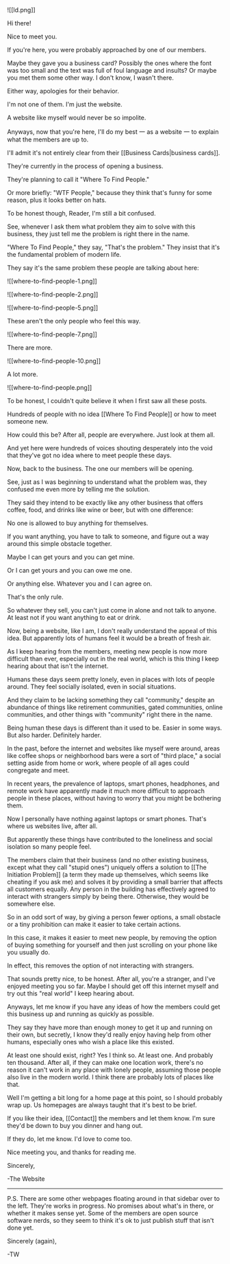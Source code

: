 ![[ld.png]]


Hi there!

Nice to meet you.

If you're here, you were probably approached by one of our members.

Maybe they gave you a business card? Possibly the ones where the font was too small and the text was full of foul language and insults? Or maybe you met them some other way. I don't know, I wasn't there.

Either way, apologies for their behavior.

I'm not one of them. I'm just the website. 

A website like myself would never be so impolite.

Anyways, now that you're here, I'll do my best 一 as a website 一 to explain what the members are up to.

I'll admit it's not entirely clear from their [[Business Cards|business cards]].

They're currently in the process of opening a business.

They're planning to call it "Where To Find People."

Or more briefly: "WTF People," because they think that's funny for some reason, plus it looks better on hats.

To be honest though, Reader, I'm still a bit confused.

See, whenever I ask them what problem they aim to solve with this business, they just tell me the problem is right there in the name.

"Where To Find People," they say, "That's the problem." They insist that it's the fundamental problem of modern life.

They say it's the same problem these people are talking about here:

![[where-to-find-people-1.png]]

![[where-to-find-people-2.png]]

![[where-to-find-people-5.png]]

These aren't the only people who feel this way.

![[where-to-find-people-7.png]]

There are more.

![[where-to-find-people-10.png]]

A lot more.

![[where-to-find-people.png]]

To be honest, I couldn't quite believe it when I first saw all these posts.

Hundreds of people with no idea [[Where To Find People]] or how to meet someone new.

How could this be? After all, people are everywhere. Just look at them all.

And yet here were hundreds of voices shouting desperately into the void that they've got no idea where to meet people these days.

Now, back to the business. The one our members will be opening.

See, just as I was beginning to understand what the problem was, they confused me even more by telling me the solution.

They said they intend to be exactly like any other business that offers coffee, food, and drinks like wine or beer, but with one difference:

No one is allowed to buy anything for themselves.

If you want anything, you have to talk to someone, and figure out a way around this simple obstacle together.

Maybe I can get yours and you can get mine.

Or I can get yours and you can owe me one.

Or anything else. Whatever you and I can agree on.

That's the only rule.

So whatever they sell, you can't just come in alone and not talk to anyone. At least not if you want anything to eat or drink.

Now, being a website, like I am, I don't really understand the appeal of this idea. But apparently lots of humans feel it would be a breath of fresh air.

As I keep hearing from the members, meeting new people is now more difficult than ever, especially out in the real world, which is this thing I keep hearing about that isn't the internet.

Humans these days seem pretty lonely, even in places with lots of people around. They feel socially isolated, even in social situations.

And they claim to be lacking something they call "community," despite an abundance of things like retirement communities, gated communities, online communities, and other things with "community" right there in the name.

Being human these days is different than it used to be. Easier in some ways. But also harder. Definitely harder.

In the past, before the internet and websites like myself were around, areas like coffee shops or neighborhood bars were a sort of "third place," a social setting aside from home or work, where people of all ages could congregate and meet.

In recent years, the prevalence of laptops, smart phones, headphones, and remote work have apparently made it much more difficult to approach people in these places, without having to worry that you might be bothering them.

Now I personally have nothing against laptops or smart phones. That's where us websites live, after all.

But apparently these things have contributed to the loneliness and social isolation so many people feel.

The members claim that their business (and no other existing business, except what they call "stupid ones") uniquely offers a solution to [[The Initiation Problem]] (a term they made up themselves, which seems like cheating if you ask me) and solves it by providing a small barrier that affects all customers equally. Any person in the building has effectively agreed to interact with strangers simply by being there. Otherwise, they would be somewhere else.

So in an odd sort of way, by giving a person fewer options, a small obstacle or a tiny prohibition can make it easier to take certain actions.

In this case, it makes it easier to meet new people, by removing the option of buying something for yourself and then just scrolling on your phone like you usually do. 

In effect, this removes the option of not interacting with strangers.

That sounds pretty nice, to be honest. After all, you're a stranger, and I've enjoyed meeting you so far. Maybe I should get off this internet myself and try out this "real world" I keep hearing about.

Anyways, let me know if you have any ideas of how the members could get this business up and running as quickly as possible.

They say they have more than enough money to get it up and running on their own, but secretly, I know they'd really enjoy having help from other humans, especially ones who wish a place like this existed.

At least one should exist, right? Yes I think so. At least one. And probably ten thousand. After all, if they can make one location work, there's no reason it can't work in any place with lonely people, assuming those people also live in the modern world. I think there are probably lots of places like that.

Well I'm getting a bit long for a home page at this point, so I should probably wrap up. Us homepages are always taught that it's best to be brief.

If you like their idea, [[Contact]] the members and let them know. I'm sure they'd be down to buy you dinner and hang out.

If they do, let me know. I'd love to come too.

Nice meeting you, and thanks for reading me.

Sincerely,

-The Website

---

P.S. There are some other webpages floating around in that sidebar over to the left. They're works in progress. No promises about what's in there, or whether it makes sense yet. Some of the members are open source software nerds, so they seem to think it's ok to just publish stuff that isn't done yet.

Sincerely (again),

-TW